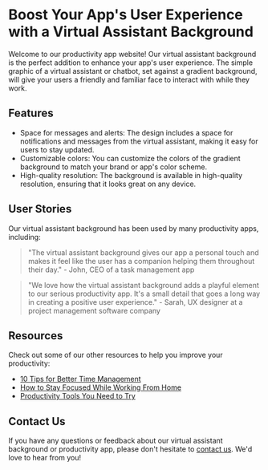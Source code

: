 <!--font:Poppins-->

# Boost Your App's User Experience with a Virtual Assistant Background

Welcome to our productivity app website! Our virtual assistant background is the perfect addition to enhance your app's user experience. The simple graphic of a virtual assistant or chatbot, set against a gradient background, will give your users a friendly and familiar face to interact with while they work.

## Features
- Space for messages and alerts: The design includes a space for notifications and messages from the virtual assistant, making it easy for users to stay updated.
- Customizable colors: You can customize the colors of the gradient background to match your brand or app's color scheme.
- High-quality resolution: The background is available in high-quality resolution, ensuring that it looks great on any device.

## User Stories
Our virtual assistant background has been used by many productivity apps, including:

> "The virtual assistant background gives our app a personal touch and makes it feel like the user has a companion helping them throughout their day." - John, CEO of a task management app

> "We love how the virtual assistant background adds a playful element to our serious productivity app. It's a small detail that goes a long way in creating a positive user experience." - Sarah, UX designer at a project management software company

## Resources
Check out some of our other resources to help you improve your productivity:
- [10 Tips for Better Time Management](#time-management-tips)
- [How to Stay Focused While Working From Home](#focus-tips)
- [Productivity Tools You Need to Try](#productivity-tools)

## Contact Us
If you have any questions or feedback about our virtual assistant background or productivity app, please don't hesitate to [contact us](#contact). We'd love to hear from you!

<!--

Write me content for website with wallpaper which alt text is:

"A wallpaper with a simple graphic of a virtual assistant or chatbot, with space for messages and alerts, set against a gradient background."

The name/title of the page should not be 1:1 copy of the alt text but rather a real content of the website which is using this wallpaper.

- Use markdown format 
- Start with heading
- Heading should be short and concise
- The content should look like a real website 
- The website should not be about the wallpaper, wallpaper is just a related background
- Heading should be contain work "wallpaper" or "background"
- Include real sections like references, contact, user stories, etc. use things relevant to the page purpose.
- Feel free to use structure like headings, bullets, numbering, blockquotes, paragraphs, horizontal lines, etc.
- You can use formatting like bold or _italic_
- You can include UTF-8 emojis
- Links should be only #hash anchors (and you can refer to the document itself)
- Do not include images


---


# Virtual Assistant Background for Your Productivity App

Welcome to our productivity app website! Our virtual assistant wallpaper is the perfect background for your app's dashboard. The simple graphic of a virtual assistant or chatbot will give your users a friendly and familiar face to interact with, while the gradient background provides a modern touch.

## Features
- Space for messages and alerts: The design includes a space for notifications and messages from the virtual assistant, making it easy for users to stay updated.
- Customizable colors: You can customize the colors of the gradient background to match your brand or app's color scheme.
- High-quality resolution: The wallpaper is available in high-quality resolution, ensuring that it looks great on any device.

## User Stories
Our virtual assistant wallpaper has been used by many productivity apps, including:

> "The virtual assistant wallpaper gives our app a personal touch and makes it feel like the user has a companion helping them throughout their day." - John, CEO of a task management app

> "We love how the virtual assistant wallpaper adds a playful element to our serious productivity app. It's a small detail that goes a long way in creating a positive user experience." - Sarah, UX designer at a project management software company

## References
Check out some of our other resources to help you improve your productivity:
- [10 Tips for Better Time Management](#time-management-tips)
- [How to Stay Focused While Working From Home](#focus-tips)
- [Productivity Tools You Need to Try](#productivity-tools)

## Contact Us
If you have any questions or feedback about our virtual assistant wallpaper or productivity app, please don't hesitate to [contact us](#contact). We'd love to hear from you!


---


Heading is too long, rewrite whole content.


---


# Boost Your Productivity with a Virtual Assistant Wallpaper

Welcome to our productivity app website! Our virtual assistant wallpaper is the perfect background to enhance your app's dashboard. The simple graphic of a virtual assistant or chatbot, set against a gradient background, will give your users a friendly and familiar face to interact with while they work.

## Features
- Space for messages and alerts: The design includes a space for notifications and messages from the virtual assistant, making it easy for users to stay updated.
- Customizable colors: You can customize the colors of the gradient background to match your brand or app's color scheme.
- High-quality resolution: The wallpaper is available in high-quality resolution, ensuring that it looks great on any device.

## User Stories
Our virtual assistant wallpaper has been used by many productivity apps, including:

> "The virtual assistant wallpaper gives our app a personal touch and makes it feel like the user has a companion helping them throughout their day." - John, CEO of a task management app

> "We love how the virtual assistant wallpaper adds a playful element to our serious productivity app. It's a small detail that goes a long way in creating a positive user experience." - Sarah, UX designer at a project management software company

## Resources
Check out some of our other resources to help you improve your productivity:
- [10 Tips for Better Time Management](#time-management-tips)
- [How to Stay Focused While Working From Home](#focus-tips)
- [Productivity Tools You Need to Try](#productivity-tools)

## Contact Us
If you have any questions or feedback about our virtual assistant wallpaper or productivity app, please don't hesitate to [contact us](#contact). We'd love to hear from you!


---


Heading should not include word "wallpaper". The website should not be about the wallpaper itself, wallpaper is just a related background, rewrite whole content.


---


# Enhance Your Productivity App with a Virtual Assistant Background

Welcome to our productivity app website! Our virtual assistant background is the perfect addition to enhance your app's dashboard. The simple graphic of a virtual assistant or chatbot, set against a gradient background, will give your users a friendly and familiar face to interact with while they work.

## Features
- Space for messages and alerts: The design includes a space for notifications and messages from the virtual assistant, making it easy for users to stay updated.
- Customizable colors: You can customize the colors of the gradient background to match your brand or app's color scheme.
- High-quality resolution: The background is available in high-quality resolution, ensuring that it looks great on any device.

## User Stories
Our virtual assistant background has been used by many productivity apps, including:

> "The virtual assistant background gives our app a personal touch and makes it feel like the user has a companion helping them throughout their day." - John, CEO of a task management app

> "We love how the virtual assistant background adds a playful element to our serious productivity app. It's a small detail that goes a long way in creating a positive user experience." - Sarah, UX designer at a project management software company

## Resources
Check out some of our other resources to help you improve your productivity:
- [10 Tips for Better Time Management](#time-management-tips)
- [How to Stay Focused While Working From Home](#focus-tips)
- [Productivity Tools You Need to Try](#productivity-tools)

## Contact Us
If you have any questions or feedback about our virtual assistant background or productivity app, please don't hesitate to [contact us](#contact). We'd love to hear from you!


---


Heading is too long, rewrite whole content.


---


# Boost Your App's User Experience with a Virtual Assistant Background

Welcome to our productivity app website! Our virtual assistant background is the perfect addition to enhance your app's user experience. The simple graphic of a virtual assistant or chatbot, set against a gradient background, will give your users a friendly and familiar face to interact with while they work.

## Features
- Space for messages and alerts: The design includes a space for notifications and messages from the virtual assistant, making it easy for users to stay updated.
- Customizable colors: You can customize the colors of the gradient background to match your brand or app's color scheme.
- High-quality resolution: The background is available in high-quality resolution, ensuring that it looks great on any device.

## User Stories
Our virtual assistant background has been used by many productivity apps, including:

> "The virtual assistant background gives our app a personal touch and makes it feel like the user has a companion helping them throughout their day." - John, CEO of a task management app

> "We love how the virtual assistant background adds a playful element to our serious productivity app. It's a small detail that goes a long way in creating a positive user experience." - Sarah, UX designer at a project management software company

## Resources
Check out some of our other resources to help you improve your productivity:
- [10 Tips for Better Time Management](#time-management-tips)
- [How to Stay Focused While Working From Home](#focus-tips)
- [Productivity Tools You Need to Try](#productivity-tools)

## Contact Us
If you have any questions or feedback about our virtual assistant background or productivity app, please don't hesitate to [contact us](#contact). We'd love to hear from you!


---


Write me a Google font which is best fitting for the website.

Pick from the list:
- Futura
- Lato
- IBM Plex Sans
- Inter
- Open Sans
- Montserrat
- Alegreya
- Orbitron
- Roboto
- Lobster
- Poppins
- Playfair Display
- Great Vibes
- Barlow Condensed
- Raleway
- Exo 2
- Dancing Script


Write just the font name nothing else.


---


Poppins

-->

